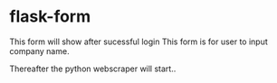 # flask-form
This form will show after sucessful login
This form is for user to input company name.

Thereafter the python webscraper will start..
